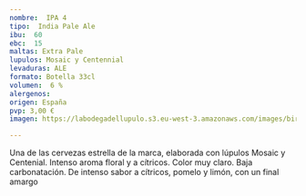 ```yaml
---
nombre:  IPA 4
tipo:  India Pale Ale
ibu:  60
ebc:  15
maltas: Extra Pale
lupulos: Mosaic y Centennial
levaduras: ALE
formato: Botella 33cl
volumen:  6 %
alergenos: 
origen: España
pvp: 3,00 €
imagen: https://labodegadellupulo.s3.eu-west-3.amazonaws.com/images/birras/ipa4.jpg

---
```

Una de las cervezas estrella de la marca, elaborada con lúpulos Mosaic y Centenial. Intenso aroma floral y a cítricos. Color muy claro. Baja carbonatación. De intenso sabor a cítricos, pomelo y limón, con un final amargo








